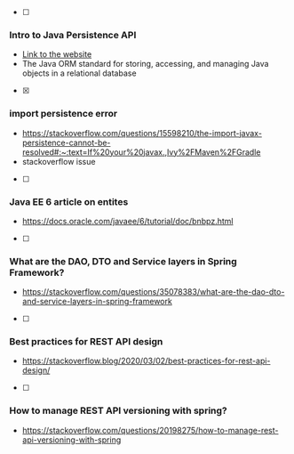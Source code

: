 - [ ] 
### Intro to Java  Persistence API
- [Link to the website](https://www.infoworld.com/article/3379043/what-is-jpa-introduction-to-the-java-persistence-api.html)
- The Java ORM standard for storing, accessing, and managing Java objects in a relational database

- [x] 
### import persistence error
- https://stackoverflow.com/questions/15598210/the-import-javax-persistence-cannot-be-resolved#:~:text=If%20your%20javax.,Ivy%2FMaven%2FGradle
- stackoverflow issue

- [ ] 
### Java EE 6 article on entites
- https://docs.oracle.com/javaee/6/tutorial/doc/bnbpz.html


- [ ] 
### What are the DAO, DTO and Service layers in Spring Framework?
- https://stackoverflow.com/questions/35078383/what-are-the-dao-dto-and-service-layers-in-spring-framework

- [ ] 
### Best practices for REST API design
- https://stackoverflow.blog/2020/03/02/best-practices-for-rest-api-design/

- [ ] 
### How to manage REST API versioning with spring?
- https://stackoverflow.com/questions/20198275/how-to-manage-rest-api-versioning-with-spring